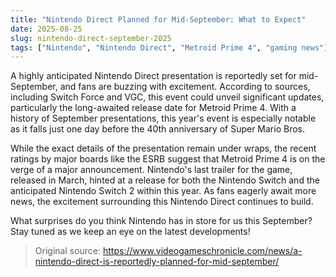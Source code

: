 ```yaml
---
title: "Nintendo Direct Planned for Mid-September: What to Expect"
date: 2025-08-25
slug: nintendo-direct-september-2025
tags: ["Nintendo", "Nintendo Direct", "Metroid Prime 4", "gaming news"]
---
```


A highly anticipated Nintendo Direct presentation is reportedly set for mid-September, and fans are buzzing with excitement. According to sources, including Switch Force and VGC, this event could unveil significant updates, particularly the long-awaited release date for Metroid Prime 4. With a history of September presentations, this year's event is especially notable as it falls just one day before the 40th anniversary of Super Mario Bros.

While the exact details of the presentation remain under wraps, the recent ratings by major boards like the ESRB suggest that Metroid Prime 4 is on the verge of a major announcement. Nintendo's last trailer for the game, released in March, hinted at a release for both the Nintendo Switch and the anticipated Nintendo Switch 2 within this year. As fans eagerly await more news, the excitement surrounding this Nintendo Direct continues to build.

What surprises do you think Nintendo has in store for us this September? Stay tuned as we keep an eye on the latest developments!
> Original source: https://www.videogameschronicle.com/news/a-nintendo-direct-is-reportedly-planned-for-mid-september/